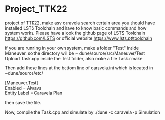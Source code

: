 # Project_TTK22
project of TTK22, make asv caravela search certain area
you should have installed LSTS Toolchain and have to know basic commands and how system works.
Please have a look the github page of LSTS Toolchain https://github.com/LSTS or official website https://www.lsts.pt/toolchain

if you are running in your own system, make a folder "Test" inside Maneuver.
so the directory will be    ~ dune/source/src/Maneuver/Test   
Upload Task.cpp inside the Test folder, also make a file Task.cmake

Then add these lines at the bottom line of caravela.ini which is located in ~dune/source/etc/

[Maneuver.Test]   
Enabled                           = Always   
Entity Label                      = Caravela Plan

then save the file.

Now, compile the Task.cpp
and simulate by 
./dune -c caravela -p Simulation

